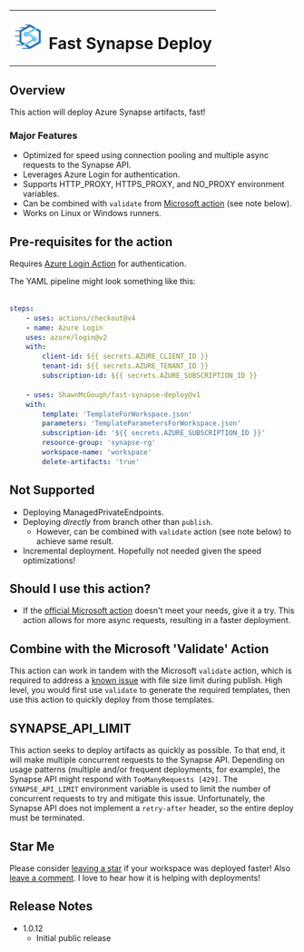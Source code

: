 <table>
  <tr>
    <td><img src="icon.png" width="48" alt="icon"></td>
    <td><h1>Fast Synapse Deploy</h1></td>
  </tr>
</table>




## Overview
This action will deploy Azure Synapse artifacts, fast!

### Major Features
 - Optimized for speed using connection pooling and multiple async requests to the Synapse API.
 - Leverages Azure Login for authentication.
 - Supports HTTP_PROXY, HTTPS_PROXY, and NO_PROXY environment variables.
 - Can be combined with `validate` from [Microsoft action](https://github.com/marketplace/actions/synapse-workspace-deployment) (see note below).
 - Works on Linux or Windows runners.

## Pre-requisites for the action
Requires [Azure Login Action](https://github.com/marketplace/actions/azure-login) for authentication.

The YAML pipeline might look something like this:
```yaml

steps:
    - uses: actions/checkout@v4
    - name: Azure Login
    uses: azure/login@v2
    with:
        client-id: ${{ secrets.AZURE_CLIENT_ID }}
        tenant-id: ${{ secrets.AZURE_TENANT_ID }}
        subscription-id: ${{ secrets.AZURE_SUBSCRIPTION_ID }}

    - uses: ShawnMcGough/fast-synapse-deploy@v1
    with:
        template: 'TemplateForWorkspace.json'
        parameters: 'TemplateParametersForWorkspace.json'
        subscription-id: '${{ secrets.AZURE_SUBSCRIPTION_ID }}'
        resource-group: 'synapse-rg'
        workspace-name: 'workspace'
        delete-artifacts: 'true' 

```

## Not Supported 
 - Deploying ManagedPrivateEndpoints.
 - Deploying *directly* from branch other than `publish`. 
   - However, can be combined with `validate` action (see note below) to achieve same result. 
 - Incremental deployment. Hopefully not needed given the speed optimizations!

## Should I use this action?
 - If the [official Microsoft action](https://github.com/marketplace/actions/synapse-workspace-deployment) doesn't meet your needs, give it a try. This action allows for more async requests, resulting in a faster deployment. 

## Combine with the Microsoft 'Validate' Action
This action can work in tandem with the Microsoft `validate` action, which is required to address a [known issue](https://learn.microsoft.com/en-us/azure/synapse-analytics/cicd/continuous-integration-delivery#1-publish-failed-workspace-arm-file-is-more-than-20-mb) with file size limit during publish. High level, you would first use `validate` to generate the required templates, then use this action to quickly deploy from those templates. 

## SYNAPSE_API_LIMIT
This action seeks to deploy artifacts as quickly as possible. To that end, it will make multiple concurrent requests to the Synapse API. Depending on usage patterns (multiple and/or frequent deployments, for example), the Synapse API might respond with `TooManyRequests [429]`. The `SYNAPSE_API_LIMIT` environment variable is used to limit the number of concurrent requests to try and mitigate this issue.  Unfortunately, the Synapse API does not implement a `retry-after` header, so the entire deploy must be terminated.

## Star Me
Please consider [leaving a star]() if your workspace was deployed faster!
Also [leave a comment](https://github.com/ShawnMcGough/fast-synapse-deploy/discussions/categories/general). I love to hear how it is helping with deployments!


## Release Notes

 - 1.0.12
   - Initial public release








